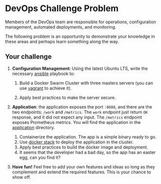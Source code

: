 # DevOps Challenge Problem

Members of the DevOps team are responsible for operations, configuration management, automated deployments, and monitoring.

The following problem is an opportunity to demonstrate your knowledge in these areas and perhaps learn something along the way.

## Your challenge

1. **Configuration Management**: Using the latest Ubuntu LTS, write the necessary [ansible](https://www.ansible.com/) playbook to:
   1. Build a Docker Swarm Cluster with three masters servers (you can use [vagrant](https://www.vagrantup.com/) to achieve it).

   2. Apply best practices to make the server secure.

2. **Application**: the application exposes the port `:8080`, and there are the two endpoints: `/work` and `/metrics`. The `work` endpoint just return `OK` response, and it did not expect any input. The `/metrics` endpoint exposes Prometheus metrics. You will find the application in the [application](./application) directory.

   1. Containerize the application. The app is a simple binary ready to go.
   2. Use [docker stack](https://docs.docker.com/engine/reference/commandline/stack/) to deploy the application in the cluster.
   3. Apply best practices to build the docker image and deployment.
   4. It seems that the developer had a bad day, so the app has an easter egg, can you find it?

3. **Have fun!** Feel free to add your own features and ideas so long as they complement and extend the required features. This is your chance to show off.
